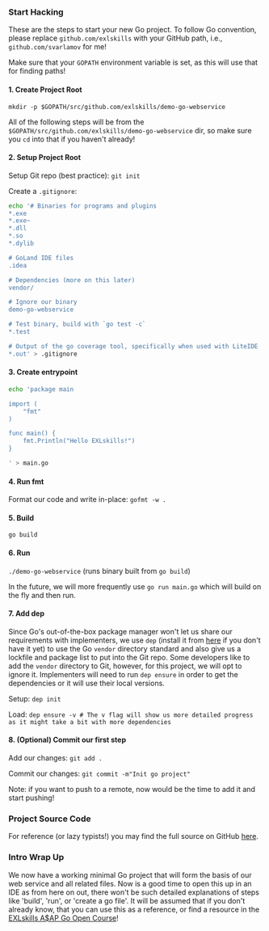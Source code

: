 ### Start Hacking

These are the steps to start your new Go project. To follow Go convention, please replace `github.com/exlskills` with your GitHub path, i.e., `github.com/svarlamov` for me!

Make sure that your `GOPATH` environment variable is set, as this will use that for finding paths!

#### 1. Create Project Root

`mkdir -p $GOPATH/src/github.com/exlskills/demo-go-webservice`

All of the following steps will be from the `$GOPATH/src/github.com/exlskills/demo-go-webservice` dir, so make sure you `cd` into that if you haven't already!

#### 2. Setup Project Root

Setup Git repo (best practice): `git init`

Create a `.gitignore`:

```bash
echo '# Binaries for programs and plugins
*.exe
*.exe~
*.dll
*.so
*.dylib

# GoLand IDE files
.idea

# Dependencies (more on this later)
vendor/

# Ignore our binary
demo-go-webservice

# Test binary, build with `go test -c`
*.test

# Output of the go coverage tool, specifically when used with LiteIDE
*.out' > .gitignore

```

#### 3. Create entrypoint

```bash
echo 'package main

import (
    "fmt"
)

func main() {
    fmt.Println("Hello EXLskills!")
}

' > main.go

```

#### 4. Run fmt

Format our code and write in-place: `gofmt -w .`

#### 5. Build

`go build`

#### 6. Run

`./demo-go-webservice` (runs binary built from `go build`)

In the future, we will more frequently use `go run main.go` which will build on the fly and then run.

#### 7. Add dep

Since Go's out-of-the-box package manager won't let us share our requirements with implementers, we use `dep` (install it from [here](https://github.com/golang/dep) if you don't have it yet) to use the Go `vendor` directory standard and also give us a lockfile and package list to put into the Git repo. Some developers like to add the `vendor` directory to Git, however, for this project, we will opt to ignore it. Implementers will need to run `dep ensure` in order to get the dependencies or it will use their local versions.

Setup: `dep init`

Load: `dep ensure -v # The v flag will show us more detailed progress as it might take a bit with more dependencies`

#### 8. (Optional) Commit our first step

Add our changes: `git add .`

Commit our changes: `git commit -m"Init go project"`

Note: if you want to push to a remote, now would be the time to add it and start pushing!

### Project Source Code

For reference (or lazy typists!) you may find the full source on GitHub <a rel="noopener" target="_blank" href="https://github.com/exlskills/demo-go-webservice">here</a>.

### Intro Wrap Up

We now have a working minimal Go project that will form the basis of our web service and all related files. Now is a good time to open this up in an IDE as from here on out, there won't be such detailed explanations of steps like 'build', 'run', or 'create a go file'. It will be assumed that if you don't already know, that you can use this as a reference, or find a resource in the [EXLskills A$AP Go Open Course](https://exlskills.com/learn-en/courses/aap-learn-go-golang--learn_golang_asap)!
